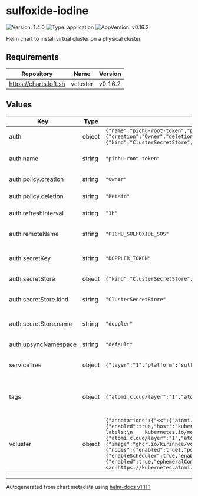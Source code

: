 # sulfoxide-iodine

![Version: 1.4.0](https://img.shields.io/badge/Version-1.4.0-informational?style=flat-square) ![Type: application](https://img.shields.io/badge/Type-application-informational?style=flat-square) ![AppVersion: v0.16.2](https://img.shields.io/badge/AppVersion-v0.16.2-informational?style=flat-square)

Helm chart to install virtual cluster on a physical cluster

## Requirements

| Repository | Name | Version |
|------------|------|---------|
| https://charts.loft.sh | vcluster | v0.16.2 |

## Values

| Key | Type | Default | Description |
|-----|------|---------|-------------|
| auth | object | `{"name":"pichu-root-token","policy":{"creation":"Owner","deletion":"Retain"},"refreshInterval":"1h","remoteName":"PICHU_SULFOXIDE_SOS","secretKey":"DOPPLER_TOKEN","secretStore":{"kind":"ClusterSecretStore","name":"doppler"},"upsyncNamespace":"default"}` | Root Doppler token |
| auth.name | string | `"pichu-root-token"` | name of the secret to be created |
| auth.policy.creation | string | `"Owner"` | External Secret creation policy |
| auth.policy.deletion | string | `"Retain"` | External Secret deletion policy |
| auth.refreshInterval | string | `"1h"` | external secret refresh interval |
| auth.remoteName | string | `"PICHU_SULFOXIDE_SOS"` | name of DOPPLER_TOKEN to be stored |
| auth.secretKey | string | `"DOPPLER_TOKEN"` | secret key to store DOPPLER_TOKEN |
| auth.secretStore | object | `{"kind":"ClusterSecretStore","name":"doppler"}` | Secret store to reference |
| auth.secretStore.kind | string | `"ClusterSecretStore"` | kind of the secret store to reference |
| auth.secretStore.name | string | `"doppler"` | name of the secret store to reference |
| auth.upsyncNamespace | string | `"default"` | upsync namespace |
| serviceTree | object | `{"layer":"1","platform":"sulfoxide","service":"iodine"}` | AtomiCloud Service Tree. See [ServiceTree](https://atomicloud.larksuite.com/wiki/OkfJwTXGFiMJkrk6W3RuwRrZs64?theme=DARK&contentTheme=DARK#MHw5d76uDo2tBLx86cduFQMRsBb) |
| tags | object | `{"atomi.cloud/layer":"1","atomi.cloud/platform":"sulfoxide","atomi.cloud/service":"iodine"}` | Kubernetes labels and annotations, following Service Tree |
| vcluster | object | `{"annotations":{"<<":{"atomi.cloud/layer":"1","atomi.cloud/platform":"sulfoxide","atomi.cloud/service":"iodine"}},"ingress":{"enabled":true,"host":"kubernetes.atomi.cloud","ingressClassName":"nginx"},"init":{"manifests":"apiVersion: v1\nkind: Namespace\nmetadata:\n  labels:\n    kubernetes.io/metadata.name: sulfoxide\n  name: sulfoxide\n"},"labels":{"<<":{"atomi.cloud/layer":"1","atomi.cloud/platform":"sulfoxide","atomi.cloud/service":"iodine"}},"plugin":{"secret-syncer":{"image":"ghcr.io/kirinnee/vcluster-secret-syncer/secret-syncer-amd:1.0.0","imagePullPolicy":"IfNotPresent"}},"proxy":{"metricsServer":{"nodes":{"enabled":true},"pods":{"enabled":true}}},"sync":{"configmaps":{"all":true},"ingresses":{"enabled":true},"nodes":{"enableScheduler":true,"enabled":true,"fakeKubeletIPs":true,"syncAllNodes":true,"syncNodeChanges":true},"pods":{"enabled":true,"ephemeralContainers":true,"status":true},"secrets":{"all":true}},"syncer":{"extraArgs":["--tls-san=https://kubernetes.atomi.cloud"]},"telemetry":{"disabled":true}}` | Virtual Cluster Configuration. See [vcluster documentation](https://artifacthub.io/packages/helm/loft/vcluster) |

----------------------------------------------
Autogenerated from chart metadata using [helm-docs v1.11.1](https://github.com/norwoodj/helm-docs/releases/v1.11.1)